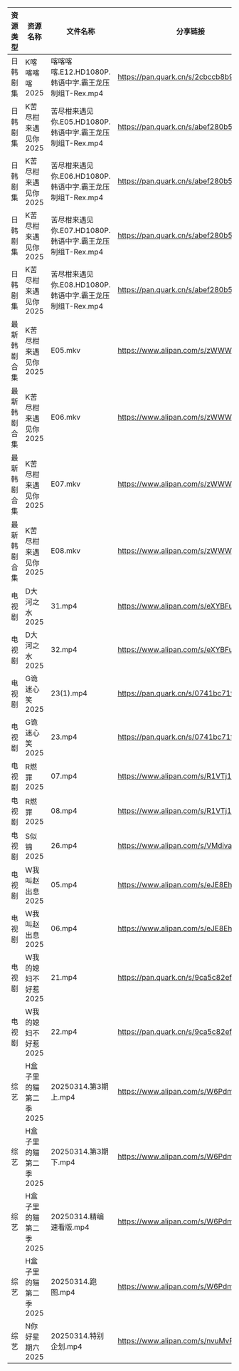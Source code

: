 | 资源类型   | 资源名称          | 文件名称                                     | 分享链接                                 | 更新时间                |
| ------ | ------------- | ---------------------------------------- | ------------------------------------ | ------------------- |
| 日韩剧集   | K喀喀喀喀2025     | 喀喀喀喀.E12.HD1080P.韩语中字.霸王龙压制组T-Rex.mp4    | https://pan.quark.cn/s/2cbccb8b9ef5  | 2025-03-14 16:24:03 |
| 日韩剧集   | K苦尽柑来遇见你2025  | 苦尽柑来遇见你.E05.HD1080P.韩语中字.霸王龙压制组T-Rex.mp4 | https://pan.quark.cn/s/abef280b5ea6  | 2025-03-14 16:24:18 |
| 日韩剧集   | K苦尽柑来遇见你2025  | 苦尽柑来遇见你.E06.HD1080P.韩语中字.霸王龙压制组T-Rex.mp4 | https://pan.quark.cn/s/abef280b5ea6  | 2025-03-14 16:24:15 |
| 日韩剧集   | K苦尽柑来遇见你2025  | 苦尽柑来遇见你.E07.HD1080P.韩语中字.霸王龙压制组T-Rex.mp4 | https://pan.quark.cn/s/abef280b5ea6  | 2025-03-14 16:24:12 |
| 日韩剧集   | K苦尽柑来遇见你2025  | 苦尽柑来遇见你.E08.HD1080P.韩语中字.霸王龙压制组T-Rex.mp4 | https://pan.quark.cn/s/abef280b5ea6  | 2025-03-14 16:24:09 |
| 最新韩剧合集 | K苦尽柑来遇见你2025  | E05.mkv                                  | https://www.alipan.com/s/zWWWvo41fu5 | 2025-03-14 19:06:19 |
| 最新韩剧合集 | K苦尽柑来遇见你2025  | E06.mkv                                  | https://www.alipan.com/s/zWWWvo41fu5 | 2025-03-14 19:06:19 |
| 最新韩剧合集 | K苦尽柑来遇见你2025  | E07.mkv                                  | https://www.alipan.com/s/zWWWvo41fu5 | 2025-03-14 19:06:19 |
| 最新韩剧合集 | K苦尽柑来遇见你2025  | E08.mkv                                  | https://www.alipan.com/s/zWWWvo41fu5 | 2025-03-14 19:06:19 |
| 电视剧    | D大河之水2025     | 31.mp4                                   | https://www.alipan.com/s/eXYBFuJS9eA | 2025-03-14 20:05:27 |
| 电视剧    | D大河之水2025     | 32.mp4                                   | https://www.alipan.com/s/eXYBFuJS9eA | 2025-03-14 20:05:27 |
| 电视剧    | G诡迷心笑2025     | 23(1).mp4                                | https://pan.quark.cn/s/0741bc71fa24  | 2025-03-14 16:22:40 |
| 电视剧    | G诡迷心笑2025     | 23.mp4                                   | https://pan.quark.cn/s/0741bc71fa24  | 2025-03-14 16:22:44 |
| 电视剧    | R燃罪2025       | 07.mp4                                   | https://www.alipan.com/s/R1VTj12mT2c | 2025-03-14 19:07:01 |
| 电视剧    | R燃罪2025       | 08.mp4                                   | https://www.alipan.com/s/R1VTj12mT2c | 2025-03-14 19:07:01 |
| 电视剧    | S似锦2025       | 26.mp4                                   | https://www.alipan.com/s/VMdivamJ5t3 | 2025-03-14 00:07:05 |
| 电视剧    | W我叫赵出息2025    | 05.mp4                                   | https://www.alipan.com/s/eJE8EhtETs6 | 2025-03-14 19:07:15 |
| 电视剧    | W我叫赵出息2025    | 06.mp4                                   | https://www.alipan.com/s/eJE8EhtETs6 | 2025-03-14 19:07:15 |
| 电视剧    | W我的媳妇不好惹2025  | 21.mp4                                   | https://pan.quark.cn/s/9ca5c82efa68  | 2025-03-14 16:27:01 |
| 电视剧    | W我的媳妇不好惹2025  | 22.mp4                                   | https://pan.quark.cn/s/9ca5c82efa68  | 2025-03-14 16:27:05 |
| 综艺     | H盒子里的猫第二季2025 | 20250314.第3期上.mp4                        | https://www.alipan.com/s/W6PdmWUu7Wr | 2025-03-14 16:08:24 |
| 综艺     | H盒子里的猫第二季2025 | 20250314.第3期下.mp4                        | https://www.alipan.com/s/W6PdmWUu7Wr | 2025-03-14 16:08:24 |
| 综艺     | H盒子里的猫第二季2025 | 20250314.精编速看版.mp4                       | https://www.alipan.com/s/W6PdmWUu7Wr | 2025-03-14 16:08:24 |
| 综艺     | H盒子里的猫第二季2025 | 20250314.跑图.mp4                          | https://www.alipan.com/s/W6PdmWUu7Wr | 2025-03-14 16:08:23 |
| 综艺     | N你好星期六2025    | 20250314.特别企划.mp4                        | https://www.alipan.com/s/nvuMvPrHLGa | 2025-03-14 16:08:46 |
